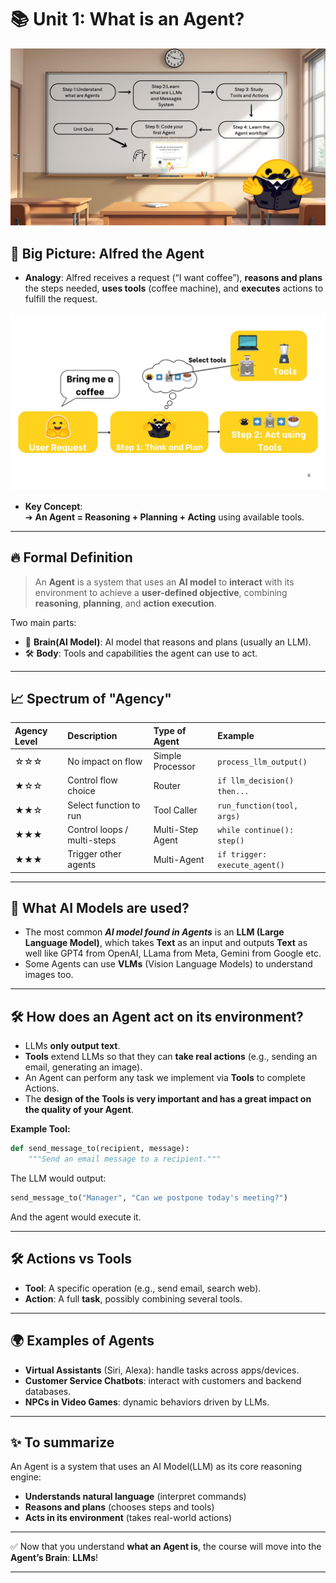 # 📚 Unit 1: What is an Agent?

![Unit 1:  Plan](./assets/unit-1-plan.jpg)
## 🌟 Big Picture: Alfred the Agent
- **Analogy**: Alfred receives a request (“I want coffee”), **reasons and plans** the steps needed, **uses tools** (coffee machine), and **executes** actions to fulfill the request.

![Agent Workflow](./assets/agent-workflow.jpg)
- **Key Concept**:  
  ➔ **An Agent = Reasoning + Planning + Acting** using available tools.

---

## 🔥 Formal Definition
> An **Agent** is a system that uses an **AI model** to **interact** with its environment to achieve a **user-defined objective**, combining **reasoning**, **planning**, and **action execution**.

Two main parts:
- 🧠 **Brain(AI Model)**: AI model that reasons and plans (usually an LLM).
- 🛠️ **Body**: Tools and capabilities the agent can use to act.

---

## 📈 Spectrum of "Agency"
| Agency Level | Description | Type of Agent | Example |
|:------------|:------------|:-------------|:--------|
| ☆☆☆ | No impact on flow | Simple Processor | `process_llm_output()` |
| ★☆☆ | Control flow choice | Router | `if llm_decision() then...` |
| ★★☆ | Select function to run | Tool Caller | `run_function(tool, args)` |
| ★★★ | Control loops / multi-steps | Multi-Step Agent | `while continue(): step()` |
| ★★★ | Trigger other agents | Multi-Agent | `if trigger: execute_agent()` |

---

## 🧠 What AI Models are used?
- The most common ***AI model found in Agents*** is an **LLM (Large Language Model)**, which takes **Text** as an input and outputs **Text** as well like GPT4 from OpenAI, LLama from Meta, Gemini from Google etc.
- Some Agents can use **VLMs** (Vision Language Models) to understand images too.

---

## 🛠️ How does an Agent act on its environment?
- LLMs **only output text**.
- **Tools** extend LLMs so that they can **take real actions** (e.g., sending an email, generating an image).
- An Agent can perform any task we implement via **Tools** to complete Actions.
- The **design of the Tools is very important and has a great impact on the quality of your Agent**.

**Example Tool:**
```python
def send_message_to(recipient, message):
    """Send an email message to a recipient."""
```
The LLM would output:
```python
send_message_to("Manager", "Can we postpone today's meeting?")
```
And the agent would execute it.

---

## 🛠️ Actions vs Tools
- **Tool**: A specific operation (e.g., send email, search web).
- **Action**: A full **task**, possibly combining several tools.

---

## 🌍 Examples of Agents
- **Virtual Assistants** (Siri, Alexa): handle tasks across apps/devices.
- **Customer Service Chatbots**: interact with customers and backend databases.
- **NPCs in Video Games**: dynamic behaviors driven by LLMs.

---

## ✨ To summarize
An Agent is a system that uses an AI Model(LLM) as its core reasoning engine:
- **Understands natural language** (interpret commands)
- **Reasons and plans** (chooses steps and tools)
- **Acts in its environment** (takes real-world actions)

---

✅ Now that you understand **what an Agent is**, the course will move into the **Agent’s Brain**: **LLMs**!

---